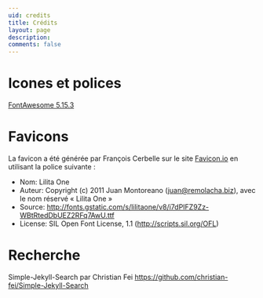 ```yaml
---
uid: credits
title: Crédits
layout: page
description:
comments: false
---
```


# Icones et polices
[FontAwesome 5.15.3](https://origin.fontawesome.com/)

# Favicons
La favicon a été générée par François Cerbelle sur le site [Favicon.io](https://favicon.io/favicon-generator/) en utilisant la police suivante :
- Nom: Lilita One
- Auteur: Copyright (c) 2011 Juan Montoreano (juan@remolacha.biz), avec le nom réservé « Lilita One »
- Source: http://fonts.gstatic.com/s/lilitaone/v8/i7dPIFZ9Zz-WBtRtedDbUEZ2RFq7AwU.ttf
- License: SIL Open Font License, 1.1 (http://scripts.sil.org/OFL)

# Recherche
Simple-Jekyll-Search par Christian Fei
https://github.com/christian-fei/Simple-Jekyll-Search
